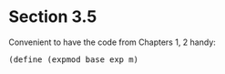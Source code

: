 Section 3.5
=========== 

Convenient to have the code from Chapters 1, 2 handy: 

<pre>
(define (expmod base exp m)
  
</pre>